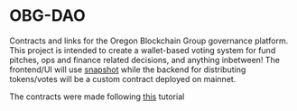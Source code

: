 # OBG-DAO

Contracts and links for the Oregon Blockchain Group governance platform. This project is intended to create a wallet-based voting system for fund pitches, ops and finance related decisions, and anything inbetween! The frontend/UI will use [snapshot](https://snapshot.org/#/) while the backend for distributing tokens/votes will be a custom contract deployed on mainnet. 

The contracts were made following [this](https://docs.alchemy.com/docs/how-to-mint-an-nft-from-code) tutorial
